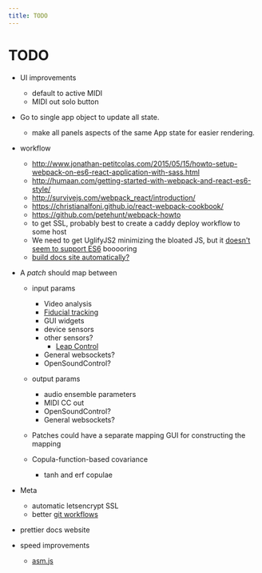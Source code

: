 ```yaml
---
title: TODO
---
```


# TODO

* UI improvements
  * default to active MIDI
  * MIDI out solo button
* Go to single app object to update all state.
  * make all panels aspects of the same App state for easier rendering.
* workflow
  * http://www.jonathan-petitcolas.com/2015/05/15/howto-setup-webpack-on-es6-react-application-with-sass.html
  * http://humaan.com/getting-started-with-webpack-and-react-es6-style/
  * http://survivejs.com/webpack_react/introduction/
  * https://christianalfoni.github.io/react-webpack-cookbook/
  * https://github.com/petehunt/webpack-howto
  * to get SSL, probably best to create a caddy deploy workflow to some host
  * We need to get UglifyJS2 minimizing the bloated JS, but it [doesn't seem to support ES6](https://github.com/mishoo/UglifyJS2/issues/448) booooring
  * [build docs site automatically?](http://blog.mwaysolutions.com/2014/04/10/static-website-generator-with-grunt-js/)

* A *patch* should map between

    * input params
    
        * Video analysis
        * [Fiducial tracking](https://github.com/mkalten/reacTIVision/tree/master/ext/libfidtrack)
        * GUI widgets
        * device sensors
        * other sensors?
          * [Leap Control](https://developer.leapmotion.com/getting-started/javascript)
        * General websockets?
        * OpenSoundControl?
    
    * output params
    
      * audio ensemble parameters
      * MIDI CC out
      * OpenSoundControl?
      * General websockets?

    * Patches could have a separate mapping GUI for constructing the mapping
    * Copula-function-based covariance
      
      * tanh and erf copulae

* Meta

    * automatic letsencrypt SSL
    * better [git workflows](http://www.toptal.com/git/git-workflows-for-pros-a-good-git-guide)

* prettier docs website

* speed improvements

  * [asm.js](http://www.slideshare.net/fitc_slideshare/leveraging-asmjsclientside)
